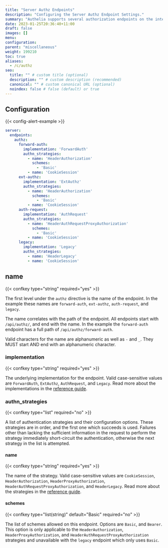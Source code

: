 ```yaml
---
title: "Server Authz Endpoints"
description: "Configuring the Server Authz Endpoint Settings."
summary: "Authelia supports several authorization endpoints on the internal web server. This section describes how to configure and tune them."
date: 2023-01-25T20:36:40+11:00
draft: false
images: []
menu:
configuration:
parent: "miscellaneous"
weight: 199210
toc: true
aliases:
  - /c/authz
seo:
  title: "" # custom title (optional)
  description: "" # custom description (recommended)
  canonical: "" # custom canonical URL (optional)
  noindex: false # false (default) or true
---
```


## Configuration

{{< config-alert-example >}}

```yaml {title=configuration.yml}
server:
  endpoints:
    authz:
      forward-auth:
        implementation: 'ForwardAuth'
        authn_strategies:
          - name: 'HeaderAuthorization'
            schemes:
              - 'Basic'
          - name: 'CookieSession'
      ext-authz:
        implementation: 'ExtAuthz'
        authn_strategies:
          - name: 'HeaderAuthorization'
            schemes:
              - 'Basic'
          - name: 'CookieSession'
      auth-request:
        implementation: 'AuthRequest'
        authn_strategies:
          - name: 'HeaderAuthRequestProxyAuthorization'
            schemes:
              - 'Basic'
          - name: 'CookieSession'
      legacy:
        implementation: 'Legacy'
        authn_strategies:
          - name: 'HeaderLegacy'
          - name: 'CookieSession'
```

## name

{{< confkey type="string" required="yes" >}}

The first level under the `authz` directive is the name of the endpoint. In the example these names are `forward-auth`,
`ext-authz`, `auth-request`, and `legacy`.

The name correlates with the path of the endpoint. All endpoints start with `/api/authz/`, and end with the name. In the
example the `forward-auth` endpoint has a full path of `/api/authz/forward-auth`.

Valid characters for the name are alphanumeric as well as `-` and `_`. They MUST start AND end with an
alphanumeric character.

### implementation

{{< confkey type="string" required="yes" >}}

The underlying implementation for the endpoint. Valid case-sensitive values are `ForwardAuth`, `ExtAuthz`,
`AuthRequest`, and `Legacy`. Read more about the implementations in the
[reference guide](../../reference/guides/proxy-authorization.md#implementations).

### authn_strategies

{{< confkey type="list" required="no" >}}

A list of authentication strategies and their configuration options. These strategies are in order, and the first one
which succeeds is used. Failures other than lacking the sufficient information in the request to perform the strategy
immediately short-circuit the authentication, otherwise the next strategy in the list is attempted.

#### name

{{< confkey type="string" required="yes" >}}

The name of the strategy. Valid case-sensitive values are `CookieSession`, `HeaderAuthorization`,
`HeaderProxyAuthorization`, `HeaderAuthRequestProxyAuthorization`, and `HeaderLegacy`. Read more about the strategies in
the [reference guide](../../reference/guides/proxy-authorization.md#authn-strategies).

#### schemes

{{< confkey type="list(string)" default="Basic" required="no" >}}

The list of schemes allowed on this endpoint. Options are `Basic`, and `Bearer`. This option is only applicable to the
`HeaderAuthorization`, `HeaderProxyAuthorization`, and `HeaderAuthRequestProxyAuthorization` strategies and unavailable
with the `legacy` endpoint which only uses `Basic`.
